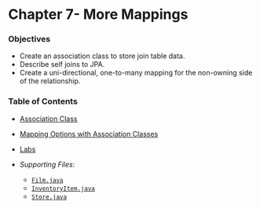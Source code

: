 # Chapter 7- More Mappings

### Objectives
* Create an association class to store join table data.
* Describe self joins to JPA.
* Create a uni-directional, one-to-many mapping for the non-owning side of the relationship.


### Table of Contents
* [Association Class](association_class.md)

* [Mapping Options with Association Classes](mapping_options_with_association_classes.md)

* [Labs](labs.md)

* *Supporting Files:*
  * [`Film.java`](handsOn/Film.java)
  * [`InventoryItem.java`](handsOn/InventoryItem.java)
  * [`Store.java`](handsOn/Store.java)
